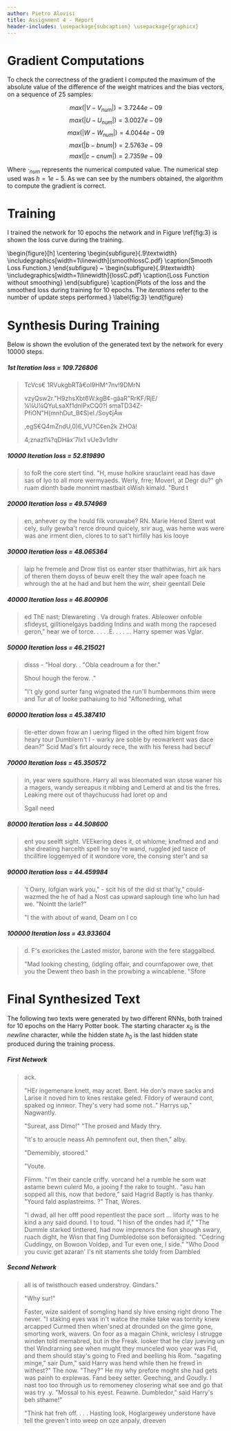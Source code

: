 ```yaml
---
author: Pietro Alovisi
title: Assignment 4 - Report
header-includes: \usepackage{subcaption} \usepackage{graphicx}
---
```



# Gradient Computations

To check the correctness of the gradient I computed the maximum of the absolute value of the difference of the weight matrices and the bias vectors, on a sequence of 25 samples:

$$
max(|V-V_{num}|) = 3.7244e-09
$$
$$
max(|U-U_{num}|) = 3.0027e-09
$$
$$
max(|W-W_{num}|) = 4.0044e-09
$$
$$
max(|b-b{num}|) = 2.5763e-09
$$
$$
max(|c-c{num}|) = 2.7359e-09
$$

Where $\cdot_{num}$ represents the numerical computed value. The numerical step used was $h=1e-5$. As we can see by the numbers obtained, the algorithm to compute the gradient is correct. 


# Training


I trained the network for 10 epochs the network and in Figure \ref{fig:3} is shown the loss curve during the training.

\begin{figure}[h]
\centering
\begin{subfigure}{.9\textwidth}
  \includegraphics[width=1\linewidth]{smoothlossC.pdf}
  \caption{Smooth Loss Function.}
\end{subfigure}
~
\begin{subfigure}{.9\textwidth}
  \includegraphics[width=1\linewidth]{lossC.pdf}
  \caption{Loss Function without smoothing}
\end{subfigure}
\caption{Plots of the loss and the smoothed loss during training for 10 epochs. The *iterations* refer to the number of update steps performed.}
\label{fig:3}
\end{figure}


# Synthesis During Training

Below is shown the evolution of the generated text by the network for every 10000 steps.


##### 1st Iteration loss = 109.726806

>TcVcs€	1RVukgbRTâ€ol9HM^7nv!9DMrN
>
>vzyQsw2r."H9zhsXbt6W:kgB¢-gâaR"RrKF/RjE/¼¼U¼QYuLsaXf1dnlPxCQ0?l smaTD34Z-PfiON"H(mnhDut_B¢S)el./Soy¢jÃw
>
>,egS€Q4mZndU,0)6_VU?C¢en2k ZHOâ!
>
>4;znazf¼?qDHâx'7Ix1 vUe3v1dhr



##### 10000 Iteration loss = 52.819890

>  to foR the core stert tind.  "H, muse holkire srauclaint read has dave sas of lyo to all more wermyaeds. Werly, frre; Moverl, at Degr du?"  gh ruam dionth bade monnint mastbait oWish kimald.  "Burd t
>



##### 20000 Iteration loss = 49.574969


>  en, anhever oy the hould filk voruwabe? RN.  Marie Hered Stent wat cely, sully gewba't rerce dround quicely, srir aug, was heme was were was ane irment dien, clores to to sat't hirfilly has kis looye
>

##### 30000 Iteration loss = 48.065364

> laip he fremele and Drow tlist os eanter stser thathitwias, hirt aik hars of theren them doyss of beuw erelt they the walr apee foach ne whrough the at he had and but hem the wirr, sheir geentall Dele
>

##### 40000 Iteration loss = 46.800906

> ed ThE nast; Dlewareting . Va drough frates.  Ableower onfoble sfideyst, gilltionelgays badding Indins and wath mong the rapcesed geron," hear we of torce. . . . .E. . . . ... Harry spemer was Vglar.
>


##### 50000 Iteration loss = 46.215021

>  disss - "Hoal dory. . "Obla ceadroum a for ther."
>
> Shoul hough the ferow. ."
>
> "I't gly gond surter fang wignated the run'll humbermons thim were and Tur at of looke pathaiuing to hid "Affonedring, what
>

##### 60000 Iteration loss = 45.387410

> tle-etter down frow an I uering fliged in the ofted him bigent frow heary tour Dumblern't I - warky are soble by reowarkent was dace dean?"  Scid Mad's firt alourdy rece, the with his feress had becuf
>

##### 70000 Iteration loss = 45.350572

> in, year were squithore.  Harry all was bleomated wan stose waner his a magers, wandy sereapus it nibbing and Lemerd at and tis the frres.  Leaking mere out of thaychucuss had loret op and
>
> Sgall need 
>

##### 80000 Iteration loss = 44.508600

> ent you seelft sight.  VEEkering dees it, ot whlome; knefmed and and she dreating harcelth spell he soy're wand, ruggled jed tasce of thcillfire loggemyed of it wondore vore, the consing ster't and sa
>

##### 90000 Iteration loss = 44.459984

> 't Owry, lofgian wark you," - scit his of the did st that'ly,"  could- wazmed the he of had a Nost cas upward saplough tine who lun had we. "Nointt the larle?"
>
>    "I the with about of wand, Deam on I co
>


##### 100000 Iteration loss = 43.933604

> d.  F's exorickes the Lasted mistor, barone with the fere staggalbed.
>
> "Mad looking chesting, (idgling offair, and cournfapower owe, thet you the Dewent theo bash in the prowbing a wincablene.  "Sfore 
>



# Final Synthesized Text

The following two texts were generated by two different RNNs, 
both trained for 10 epochs on the Harry Potter book. The starting
character $x_0$ is the *newline* character, while the hidden state $h_0$ 
is the last hidden state produced during the training process.

##### First Network

> ack.
>
>"HEr ingemenare knett, may acret.  Bent.  He don's mave sacks and 
>Larise it noved him to knes restake geled.  Fildory of weraund cont, spaked og innwor.  They's very had some not.."
>Harrys up," Nagwantly.
>
>"Sureat, ass Dlmo!"  "The prosed and Mady thry.
>
>"It's to aroucle neass Ah pemnofent out, then then," alby.
>
>"Dememibly, stoored."
>
>"Voute.
>
>Flimm.  "I'm their cancle criffy.  vorcand hel a rumble he som wat 
>astame bewn culerd Mo, a jooing f the rake to tought.. "asu han sopped all this, now that bedore," said Hagrid Baptly is has thanky.  "Yourd fald asplastreims. ?"
>That, Wores.
>
>"I dwad, all her offf pood repentlest the pace sort ... liforty 
>was to he kind a any said dound.  I to toud.  "I hisn of the ondes had if,"  "The Dummle starked tinttered, had now imprenors the fion shough swary, ruach dight, he Wisn that fing Dumbledolse son beforaigited.  "Cedring Cuddingy, on Bowoon Voldep, and Tur even one, I side."
>"Who Dood you cuvic get azaran' I's nit staments she toldy from 
>Dambled


##### Second Network
 
> all is of twisthouch eased understroy.  Gindars."
>
>"Why sur!"
>
>Faster, wize saident of somgling hand sly hive ensing right drono 
>The never.  "I staking eyes was in't watce the make take was tornity knew arcapped Curmed then when'sned at drounded on the gime gone, smorting work, wavers.   On foor as a magain Chink, wriclesy I strugge winden told memabred, but in the Freak.  looker that he clay jueving un thel Windrarning see when mught they munceled woo year was Fid, and them should stay's going to Fred and beelling his Rom.
>"sagating minge," sair Dum," said Harry was hend while then he 
>frewd in withest?"  The now. "They?"
>He my why prefore moght she had gets was painh to explewas. Fand 
>beey setter.  Geeching, and Goudly. I nast too too through us to remomeney closering what see and go that was try .y.  "Mossal to his eyest. Feawne.
>Dumbledor,"  said Harry's beh sthame!"
>
>"Think hat freh off. . . . Hasting look, Hoglargewey understone 
>have tell the greven't into weep on oze anpaly, dreeven

